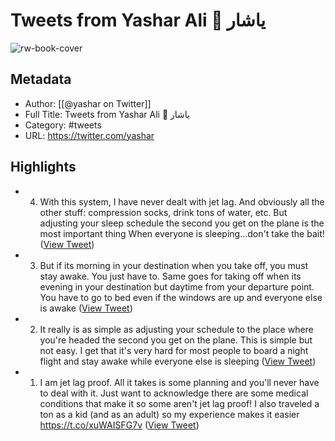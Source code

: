 # Tweets from Yashar Ali 🐘 یاشار

![rw-book-cover](https://pbs.twimg.com/profile_images/1815976872192401408/3UVnTUc5.jpg)

## Metadata
- Author: [[@yashar on Twitter]]
- Full Title: Tweets from Yashar Ali 🐘 یاشار
- Category: #tweets
- URL: https://twitter.com/yashar

## Highlights
- 4. With this system, I have never dealt with jet lag. And obviously all the other stuff: compression socks, drink tons of water, etc. 
  But adjusting your sleep schedule the second you get on the plane is the most important thing
  When everyone is sleeping...don't take the bait! ([View Tweet](https://twitter.com/yashar/status/1215768667352260608))
- 3. But if its morning in your destination when you take off, you must stay awake. You just have to. Same goes for taking off when its evening in your destination but daytime from your departure point. You have to go to bed even if the windows are up and everyone else is awake ([View Tweet](https://twitter.com/yashar/status/1215768666874073088))
- 2. It really is as simple as adjusting your schedule to the place where you're headed the second you get on the plane. This is simple but not easy. I get that it's very hard for most people to board a night flight and stay awake while everyone else is sleeping ([View Tweet](https://twitter.com/yashar/status/1215768666341437440))
- 1. I am jet lag proof. All it takes is some planning and you'll never have to deal with it. Just want to acknowledge there are some medical conditions that make it so some aren't jet lag proof! I also traveled a ton as a kid (and as an adult) so my experience makes it easier https://t.co/xuWAISFG7v ([View Tweet](https://twitter.com/yashar/status/1215768665724841984))

